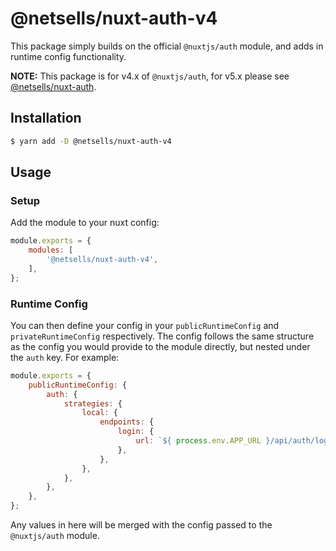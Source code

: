 # @netsells/nuxt-auth-v4

This package simply builds on the official `@nuxtjs/auth` module, and adds in runtime config functionality. 

**NOTE:** This package is for v4.x of `@nuxtjs/auth`, for v5.x please see [@netsells/nuxt-auth](https://www.npmjs.com/package/@netsells/nuxt-auth).

## Installation

```sh
$ yarn add -D @netsells/nuxt-auth-v4
```

## Usage

### Setup

Add the module to your nuxt config:

```js
module.exports = {
    modules: [
        '@netsells/nuxt-auth-v4',
    ],
};
```

### Runtime Config

You can then define your config in your `publicRuntimeConfig` and `privateRuntimeConfig` respectively. The config follows the same structure as the config you would provide to the module directly, but nested under the `auth` key. For example:

```js
module.exports = {
    publicRuntimeConfig: {
        auth: {
            strategies: {
                local: {
                    endpoints: {
                        login: {
                            url: `${ process.env.APP_URL }/api/auth/login`,
                        },
                    },
                },
            },
        },
    },
};
```

Any values in here will be merged with the config passed to the `@nuxtjs/auth` module.
